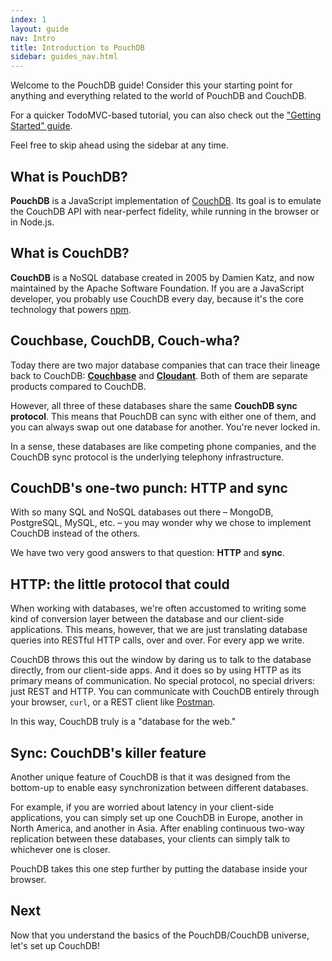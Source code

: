```yaml
---
index: 1
layout: guide
nav: Intro
title: Introduction to PouchDB
sidebar: guides_nav.html
---
```


Welcome to the PouchDB guide! Consider this your starting point for anything and everything related to the world of PouchDB and CouchDB.

For a quicker TodoMVC-based tutorial, you can also check out the ["Getting Started" guide](/getting-started.html).

Feel free to skip ahead using the sidebar at any time.

What is PouchDB?
------

**PouchDB** is a JavaScript implementation of [CouchDB](http://couchdb.com). Its goal is to emulate the CouchDB API with near-perfect fidelity, while running in the browser or in Node.js.

What is CouchDB?
---------

**CouchDB** is a NoSQL database created in 2005 by Damien Katz, and now maintained by the Apache Software Foundation.  If you are a JavaScript developer, you probably use CouchDB every day, because it's the core technology that powers [npm](https://www.npmjs.org/).

Couchbase, CouchDB, Couch-wha?
----------

Today there are two major database companies that
can trace their lineage back to CouchDB: [**Couchbase**](http://couchbase.com) and [**Cloudant**](http://cloudant.com). Both of them are separate products compared to CouchDB.

However, all three of these databases share the same **CouchDB sync protocol**. This means that PouchDB can sync with either one of them, and you can always swap out one database for another. You're never locked in.

In a sense, these databases are like competing phone companies, and the CouchDB sync protocol is the underlying telephony infrastructure.

CouchDB's one-two punch: HTTP and sync
----------

With so many SQL and NoSQL databases out there &ndash; MongoDB, PostgreSQL, MySQL, etc. &ndash; you may wonder why we chose to implement CouchDB instead of the others.

We have two very good answers to that question: **HTTP** and **sync**.

HTTP: the little protocol that could
-----
When working with databases, we're often accustomed to writing some kind of conversion layer between the database and our client-side applications. This means, however, that we are just translating database queries into RESTful HTTP calls, over and over. For every app we write.

CouchDB throws this out the window by daring us to talk to the database directly, from our client-side apps. And it does so by using HTTP as its primary means of communication. No special protocol, no special drivers: just REST and HTTP. You can communicate with CouchDB entirely through your browser, `curl`, or a REST client like [Postman](https://chrome.google.com/webstore/detail/postman-rest-client/fdmmgilgnpjigdojojpjoooidkmcomcm).

In this way, CouchDB truly is a "database for the web."

Sync: CouchDB's killer feature
-----

Another unique feature of CouchDB is that it was designed from the bottom-up to enable easy synchronization between different databases.

For example, if you are worried about latency in your client-side applications, you can simply set up one CouchDB in Europe, another in North America, and another in Asia. After enabling continuous two-way replication between these databases, your clients can simply talk to whichever one is closer.

PouchDB takes this one step further by putting the database inside your browser.

Next
-----

Now that you understand the basics of the PouchDB/CouchDB universe, let's set up CouchDB!
